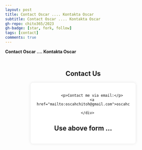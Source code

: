 ```yaml
---
layout: post
title: Contact Oscar .... Kontakta Oscar
subtitle: Contact Oscar .... Kontakta Oscar
gh-repo: chito365/2023
gh-badge: [star, fork, follow]
tags: [contact]
comments: true
---
```



**Contact Oscar .... Kontakta Oscar**

 <div style="text-align: center; margin-top: 50px;">
        <h2>Contact Us</h2>
        <div style="background-color: #fff; padding: 20px; border-radius: 8px; box-shadow: 0 0 10px rgba(0, 0, 0, 0.1); width: 300px; margin: 0 auto;">

            <p>Contact me via email:</p>
            <a href="mailto:oscahchitoh@gmail.com">oscahchitoh@gmail.com</a>

        </div>

## Use above form ...

